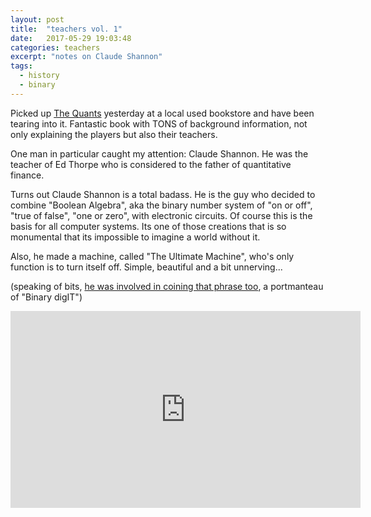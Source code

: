 ```yaml
---
layout: post
title:  "teachers vol. 1"
date:   2017-05-29 19:03:48
categories: teachers
excerpt: "notes on Claude Shannon"
tags:
  - history
  - binary
---
```


Picked up [The Quants](https://www.amazon.com/Quants-Whizzes-Conquered-Street-Destroyed/dp/0307453383/) yesterday at a local used bookstore and have been tearing into it.  Fantastic book with TONS of background information, not only explaining the players but also their teachers.

One man in particular caught my attention: Claude Shannon.  He was the teacher of Ed Thorpe who is considered to the father of quantitative finance.

Turns out Claude Shannon is a total badass.  He is the guy who decided to combine "Boolean Algebra", aka the binary number system of "on or off", "true of false", "one or zero", with electronic circuits.  Of course this is the basis for all  computer systems.  Its one of those creations that is so monumental that its impossible to imagine a world without it.

Also, he made a machine, called "The Ultimate Machine", who's only function is to turn itself off.  Simple, beautiful and a bit unnerving...

(speaking of bits, [he was involved in coining that phrase too](http://www.newyorker.com/tech/elements/claude-shannon-the-father-of-the-information-age-turns-1100100), a portmanteau of "Binary digIT")

<iframe width="560" height="315" src="https://www.youtube.com/embed/G5rJJgt_5mg?rel=0" frameborder="0" allowfullscreen></iframe>
